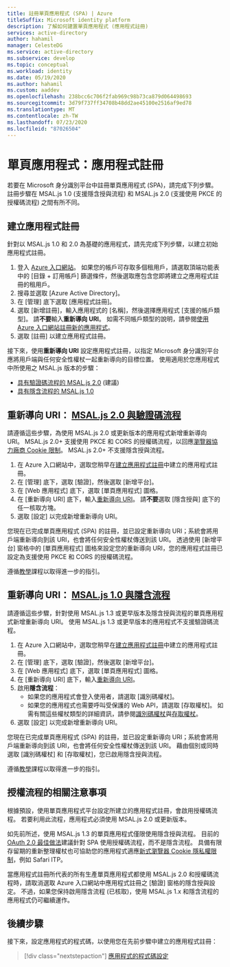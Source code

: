 ```yaml
---
title: 註冊單頁應用程式 (SPA) | Azure
titleSuffix: Microsoft identity platform
description: 了解如何建置單頁應用程式 (應用程式註冊)
services: active-directory
author: hahamil
manager: CelesteDG
ms.service: active-directory
ms.subservice: develop
ms.topic: conceptual
ms.workload: identity
ms.date: 05/19/2020
ms.author: hahamil
ms.custom: aaddev
ms.openlocfilehash: 238bcc6c706f2fab969c98b73ca879d064498693
ms.sourcegitcommit: 3d79f737ff34708b48dd2ae45100e2516af9ed78
ms.translationtype: MT
ms.contentlocale: zh-TW
ms.lasthandoff: 07/23/2020
ms.locfileid: "87026504"
---
```

# <a name="single-page-application-app-registration"></a>單頁應用程式：應用程式註冊

若要在 Microsoft 身分識別平台中註冊單頁應用程式 (SPA)，請完成下列步驟。 註冊步驟在 MSAL.js 1.0 (支援隱含授與流程) 和 MSAL.js 2.0 (支援使用 PKCE 的授權碼流程) 之間有所不同。

## <a name="create-the-app-registration"></a>建立應用程式註冊

針對以 MSAL.js 1.0 和 2.0 為基礎的應用程式，請先完成下列步驟，以建立初始應用程式註冊。

1. 登入 [Azure 入口網站](https://portal.azure.com)。 如果您的帳戶可存取多個租用戶，請選取頂端功能表中的 [目錄 + 訂用帳戶] 篩選條件，然後選取應包含您即將建立之應用程式註冊的租用戶。
1. 搜尋並選取 [Azure Active Directory]。
1. 在 [管理] 底下選取 [應用程式註冊]。
1. 選取 [新增註冊]，輸入應用程式的 [名稱]，然後選擇應用程式 [支援的帳戶類型]。 請**不要**輸入**重新導向 URI**。 如需不同帳戶類型的說明，請參閱[使用 Azure 入口網站註冊新的應用程式](quickstart-register-app.md#register-a-new-application-using-the-azure-portal)。
1. 選取 [註冊] 以建立應用程式註冊。

接下來，使用**重新導向 URI** 設定應用程式註冊，以指定 Microsoft 身分識別平台應將用戶端與任何安全性權杖一起重新導向的目標位置。 使用適用於您應用程式中所使用之 MSAL.js 版本的步驟：

- [具有驗證碼流程的 MSAL.js 2.0](#redirect-uri-msaljs-20-with-auth-code-flow) \(建議\)
- [具有隱含流程的 MSAL.js 1.0](#redirect-uri-msaljs-10-with-implicit-flow)

## <a name="redirect-uri-msaljs-20-with-auth-code-flow"></a>重新導向 URI： [MSAL.js 2.0 與驗證碼流程](https://github.com/AzureAD/microsoft-authentication-library-for-js/tree/dev/lib/msal-browser)

請遵循這些步驟，為使用 MSAL.js 2.0 或更新版本的應用程式新增重新導向 URI。 MSAL.js 2.0+ 支援使用 PKCE 和 CORS 的授權碼流程，以回應[瀏覽器協力廠商 Cookie 限制](reference-third-party-cookies-spas.md)。 MSAL.js 2.0+ 不支援隱含授與流程。

1. 在 Azure 入口網站中，選取您稍早在[建立應用程式註冊](#create-the-app-registration)中建立的應用程式註冊。
1. 在 [管理] 底下，選取 [驗證]，然後選取 [新增平台]。
1. 在 [Web 應用程式] 底下，選取 [單頁應用程式] 圖格。
1. 在 [重新導向 URI] 底下，輸入[重新導向 URI](reply-url.md)。 請**不要**選取 [隱含授與] 底下的任一核取方塊。
1. 選取 [設定] 以完成新增重新導向 URI。

您現在已完成單頁應用程式 (SPA) 的註冊，並已設定重新導向 URI；系統會將用戶端重新導向到該 URI，也會將任何安全性權杖傳送到該 URI。 透過使用 [新增平台] 窗格中的 [單頁應用程式] 圖格來設定您的重新導向 URI，您的應用程式註冊已設定為支援使用 PKCE 和 CORS 的授權碼流程。

遵循[教學](tutorial-v2-javascript-auth-code.md)課程以取得進一步的指引。

## <a name="redirect-uri-msaljs-10-with-implicit-flow"></a>重新導向 URI： [MSAL.js 1.0 與隱含流程](https://github.com/AzureAD/microsoft-authentication-library-for-js/tree/dev/lib/msal-core)

請遵循這些步驟，針對使用 MSAL.js 1.3 或更早版本及隱含授與流程的單頁應用程式新增重新導向 URI。 使用 MSAL.js 1.3 或更早版本的應用程式不支援驗證碼流程。

1. 在 Azure 入口網站中，選取您稍早在[建立應用程式註冊](#create-the-app-registration)中建立的應用程式註冊。
1. 在 [管理] 底下，選取 [驗證]，然後選取 [新增平台]。
1. 在 [Web 應用程式] 底下，選取 [單頁應用程式] 圖格。
1. 在 [重新導向 URI] 底下，輸入[重新導向 URI](reply-url.md)。
1. 啟用**隱含流程**：
    - 如果您的應用程式會登入使用者，請選取 [識別碼權杖]。
    - 如果您的應用程式也需要呼叫受保護的 Web API，請選取 [存取權杖]。 如需有關這些權杖類型的詳細資訊，請參閱[識別碼權杖](id-tokens.md)與[存取權杖](access-tokens.md)。
1. 選取 [設定] 以完成新增重新導向 URI。

您現在已完成單頁應用程式 (SPA) 的註冊，並已設定重新導向 URI；系統會將用戶端重新導向到該 URI，也會將任何安全性權杖傳送到該 URI。 藉由個別或同時選取 [識別碼權杖] 和 [存取權杖]，您已啟用隱含授與流程。

遵循[教學](tutorial-v2-javascript-spa.md)課程以取得進一步的指引。 

## <a name="note-about-authorization-flows"></a>授權流程的相關注意事項

根據預設，使用單頁應用程式平台設定所建立的應用程式註冊，會啟用授權碼流程。 若要利用此流程，應用程式必須使用 MSAL.js 2.0 或更新版本。

如先前所述，使用 MSAL.js 1.3 的單頁應用程式僅限使用隱含授與流程。 目前的 [OAuth 2.0 最佳做法](v2-oauth2-auth-code-flow.md)建議針對 SPA 使用授權碼流程，而不是隱含流程。 具備有限存留期的重新整理權杖也可協助您的應用程式適應[新式瀏覽器 Cookie 隱私權限制](reference-third-party-cookies-spas.md)，例如 Safari ITP。

當應用程式註冊所代表的所有生產單頁應用程式都使用 MSAL.js 2.0 和授權碼流程時，請取消選取 Azure 入口網站中應用程式註冊之 [驗證] 窗格的隱含授與設定。 不過，如果您保持啟用隱含流程 (已核取)，使用 MSAL.js 1.x 和隱含流程的應用程式仍可繼續運作。

## <a name="next-steps"></a>後續步驟

接下來，設定應用程式的程式碼，以使用您在先前步驟中建立的應用程式註冊：

> [!div class="nextstepaction"]
> [應用程式的程式碼設定](scenario-spa-app-configuration.md)
